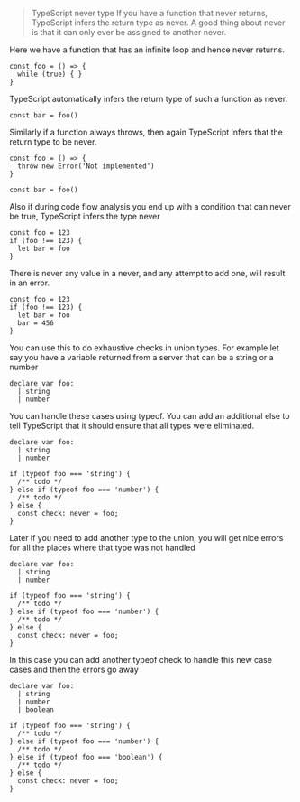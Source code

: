 > TypeScript never type
> If you have a function that never returns, TypeScript infers the return type as never. 
> A good thing about never is that it can only ever be assigned to another never. 

Here we have a function that has an infinite loop and hence never returns. 

```
const foo = () => {
  while (true) { }
}
```

TypeScript automatically infers the return type of such a function as never. 

```
const bar = foo()
```

Similarly if a function always throws, then again TypeScript infers that the return type to be never. 

```
const foo = () => {
  throw new Error('Not implemented')
}

const bar = foo()
```

Also if during code flow analysis you end up with a condition that can never be true, TypeScript infers the type never

```
const foo = 123
if (foo !== 123) {
  let bar = foo
}
```

There is never any value in a never, and any attempt to add one, will result in an error.

```
const foo = 123
if (foo !== 123) {
  let bar = foo
  bar = 456
}
```
You can use this to do exhaustive checks in union types. For example let say you have a variable returned from a server that can be a string or a number

```
declare var foo: 
  | string
  | number
```

You can handle these cases using typeof. You can add an additional else to tell TypeScript that it should ensure that all types were eliminated.

```
declare var foo: 
  | string
  | number

if (typeof foo === 'string') { 
  /** todo */
} else if (typeof foo === 'number') { 
  /** todo */
} else {
  const check: never = foo;
}
```

Later if you need to add another type to the union, you will get nice errors for all the places where that type was not handled

```
declare var foo: 
  | string
  | number

if (typeof foo === 'string') { 
  /** todo */
} else if (typeof foo === 'number') { 
  /** todo */
} else {
  const check: never = foo;
}
```

In this case you can add another typeof check to handle this new case cases and then the errors go away

```
declare var foo:
  | string
  | number
  | boolean

if (typeof foo === 'string') {
  /** todo */
} else if (typeof foo === 'number') {
  /** todo */
} else if (typeof foo === 'boolean') {
  /** todo */
} else {
  const check: never = foo;
}
```
